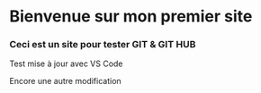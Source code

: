 # Bienvenue sur mon premier site

### Ceci est un site pour tester GIT & GIT HUB

Test mise à jour avec VS Code

Encore une autre modification
